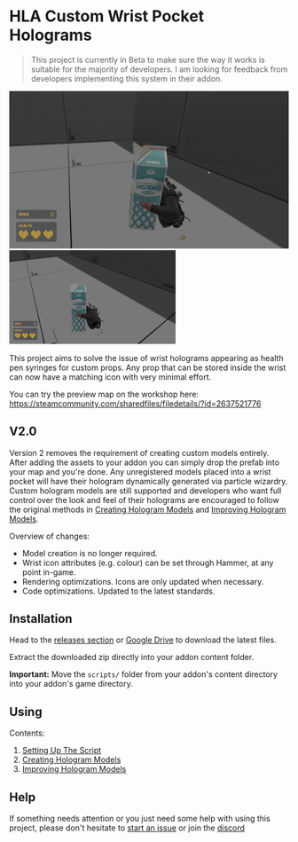 # HLA Custom Wrist Pocket Holograms

> This project is currently in Beta to make sure the way it works is suitable for the majority of developers. I am looking for feedback from developers implementing this system in their addon.

![readme_syringe](docs/img/readme_syringe.gif) ![readme_fixed](docs/img/readme_fixed.gif)

This project aims to solve the issue of wrist holograms appearing as health pen syringes for custom props. Any prop that can be stored inside the wrist can now have a matching icon with very minimal effort.

You can try the preview map on the workshop here: https://steamcommunity.com/sharedfiles/filedetails/?id=2637521776

## V2.0

Version 2 removes the requirement of creating custom models entirely. After adding the assets to your addon you can simply drop the prefab into your map and you're done. Any unregistered models placed into a wrist pocket will have their hologram dynamically generated via particle wizardry.
Custom hologram models are still supported and developers who want full control over the look and feel of their holograms are encouraged to follow the original methods in [Creating Hologram Models](docs/hologram_creation.md) and [Improving Hologram Models](docs/improving_models.md).

Overview of changes:

- Model creation is no longer required.
- Wrist icon attributes (e.g. colour) can be set through Hammer, at any point in-game.
- Rendering optimizations. Icons are only updated when necessary.
- Code optimizations. Updated to the latest standards.

## Installation

Head to the [releases section](https://github.com/FrostSource/hla-custom-wrist-pockets/releases/latest) or [Google Drive](https://drive.google.com/drive/folders/11QyH9kNEGCt-qOUVJtU5i7Zm1vtlMwUH?usp=sharing) to download the latest files.

Extract the downloaded zip directly into your addon content folder.

**Important:** Move the `scripts/` folder from your addon's content directory into your addon's game directory.

## Using

Contents:
1. [Setting Up The Script](docs/script_setup.md)
2. [Creating Hologram Models](docs/hologram_creation.md)
3. [Improving Hologram Models](docs/improving_models.md)

## Help

If something needs attention or you just need some help with using this project, please don't hesitate to [start an issue](https://github.com/FrostSource/hla-custom-wrist-pockets/issues/new) or join the [discord](https://discord.gg/tKrYtN3qbx)
